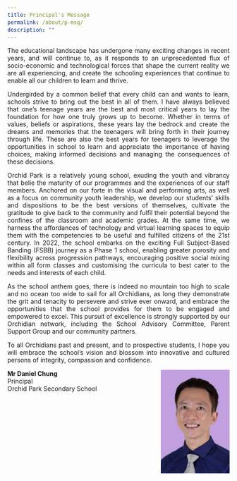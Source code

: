```yaml
---
title: Principal's Message
permalink: /about/p-msg/
description: ""
---
```

<html>
<p align=justify>The educational landscape has undergone many exciting changes in recent years, and will continue to, as it responds to an unprecedented flux of socio-economic and technological forces that shape the current reality we are all experiencing, and create the schooling experiences that continue to enable all our children to learn and thrive.</p>
<p align="justify">Undergirded by a common belief that every child can and wants to learn, schools strive to bring out the best in all of them. I have always believed that one&rsquo;s teenage years are the best and most critical years to lay the foundation for how one truly grows up to become. Whether in terms of values, beliefs or aspirations, these years lay the bedrock and create the dreams and memories that the teenagers will bring forth in their journey through life. These are also the best years for teenagers to leverage the opportunities in school to learn and appreciate the importance of having choices, making informed decisions and managing the consequences of these decisions.</p>
<p align="justify">Orchid Park is a relatively young school, exuding the youth and vibrancy that belie the maturity of our programmes and the experiences of our staff members. Anchored on our forte in the visual and performing arts, as well as a focus on community youth leadership, we develop our students&rsquo; skills and dispositions to be the best versions of themselves, cultivate the gratitude to give back to the community and fulfil their potential beyond the confines of the classroom and academic grades. At the same time, we harness the affordances of technology and virtual learning spaces to equip them with the competencies to be useful and fulfilled citizens of the 21st century. In 2022, the school embarks on the exciting Full Subject-Based Banding (FSBB) journey as a Phase 1 school, enabling greater porosity and flexibility across progression pathways, encouraging positive social mixing within all form classes and customising the curricula to best cater to the needs and interests of each child.</p><p align="justify">As the school anthem goes, there is indeed no mountain too high to scale and no ocean too wide to sail for all Orchidians, as long they demonstrate the grit and tenacity to persevere and strive ever onward, and embrace the opportunities that the school provides for them to be engaged and empowered to excel. This pursuit of excellence is strongly supported by our Orchidian network, including the School Advisory Committee, Parent Support Group and our community partners.</p>
<p align="justify">To all Orchidians past and present, and to prospective students, I hope you will embrace the school&rsquo;s vision and blossom into innovative and cultured persons of integrity, compassion and confidence.&nbsp;</p><p align="justify"><img src=/images/sc1.jpg style="width:31%" align="right"><strong>Mr Daniel Chung<br></strong>Principal<br />Orchid Park Secondary School</p>
	</html>